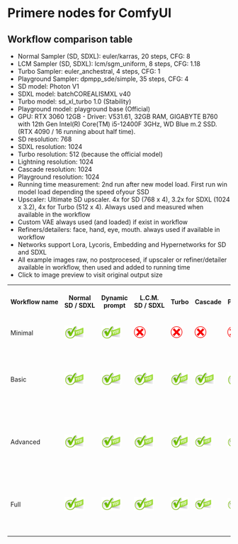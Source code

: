 # Primere nodes for ComfyUI
## Workflow comparison table

- Normal Sampler (SD, SDXL): euler/karras, 20 steps, CFG: 8
- LCM Sampler (SD, SDXL): lcm/sgm_uniform, 8 steps, CFG: 1.18
- Turbo Sampler: euler_anchestral, 4 steps, CFG: 1
- Playground Sampler: dpmpp_sde/simple, 35 steps, CFG: 4
- SD model: Photon V1
- SDXL model: batchCOREALISMXL v40
- Turbo model: sd_xl_turbo 1.0 (Stability)
- Playground model: playground base (Official) 
- GPU: RTX 3060 12GB - Driver: V531.61, 32GB RAM, GIGABYTE B760 with 12th Gen Intel(R) Core(TM) i5-12400F 3GHz, WD Blue m.2 SSD. (RTX 4090 / 16 running about half time).
- SD resolution: 768
- SDXL resolution: 1024
- Turbo resolution: 512 (because the official model)
- Lightning resolution: 1024
- Cascade resolution: 1024
- Playground resolution: 1024
- Running time measurement: 2nd run after new model load. First run win model load depending the speed ofyour SSD
- Upscaler: Ultimate SD upscaler. 4x for SD (768 x 4), 3.2x for SDXL (1024 x 3.2), 4x for Turbo (512 x 4). Always used and measured when available in the workflow
- Custom VAE always used (and loaded) if exist in workflow
- Refiners/detailers: face, hand, eye, mouth. always used if available in workflow
- Networks support Lora, Lycoris, Embedding and Hypernetworks for SD and SDXL
- All example images raw, no postprocesed, if upscaler or refiner/detailer available in workflow, then used and added to running time
- Click to image preview to visit original output size

<table>
    <tr>
        <th nowrap rowspan="3">Workflow name</th>
        <th nowrap rowspan="3">Normal<br>SD / SDXL</th>
        <th nowrap rowspan="3">Dynamic<br>prompt</th>
        <th nowrap rowspan="3">L.C.M.<br>SD / SDXL</th>
        <th nowrap rowspan="3">Turbo</th>
        <th nowrap rowspan="3">Cascade</th>
        <th nowrap rowspan="3">Playground</th>
        <th nowrap rowspan="3">Lightning<br>1,2,4,8 steps</th>
        <th nowrap rowspan="3">Upscale<br>to ~6mpx</th>
        <th nowrap rowspan="3">Image save</th>
        <th nowrap rowspan="3">Refiners<br>4 refiners</th>
        <th nowrap rowspan="3">Recycler</th>
        <th nowrap rowspan="3">Styles</th>
        <th nowrap rowspan="3">Networks</th>
        <th nowrap rowspan="3">Custom<br>VAE</th>
        <th nowrap rowspan="3">RTX 3060/12</th>
        <th nowrap rowspan="3">SD (768)<br>Photon_V1</th>
        <th nowrap rowspan="3">SDXL (1024)<br>batchCOREALISMXL</th>
        <th nowrap rowspan="3">SD LCM (768)<br>Photon_V1</th>
        <th nowrap rowspan="3">SDXL LCM (1024)<br>batchCOREALISMXL</th>
        <th nowrap rowspan="3">Turbo (512)<br>sd_xl_turbo_1.0</th>
        <th nowrap rowspan="3">Cascade (1024)</th>
        <th nowrap rowspan="3">Playground (1024)</th>
        <th nowrap colspan="16">Lightning (1024)</th>
    </tr>
    <tr>
        <th nowrap colspan="5">SAFETENSOR</th>
        <th nowrap colspan="4">LORA + batchCOREALISMXL_v40</th>
        <th nowrap colspan="5">UNET</th>
        <th nowrap colspan="2">Custom</th>
    </tr>
    <tr>
        <th nowrap>Step 1</th>
        <th nowrap>Step 2</th>
        <th nowrap>Step 4</th>
        <th nowrap>Step 8</th>
        <th nowrap>Custom</th>
        <th nowrap>Step 2</th>
        <th nowrap>Step 4</th>
        <th nowrap>Step 8</th>
        <th nowrap>Custom</th>
        <th nowrap>Step 1</th>
        <th nowrap>Step 2</th>
        <th nowrap>Step 4</th>
        <th nowrap>Step 8</th>
        <th nowrap>Custom</th>
        <th nowrap>Step 8</th>
        <th nowrap>Step 6</th>
    </tr>
    <tr>
        <td>Minimal</td>
        <td><img src="../readme_images/green-yes.png" height="30 px"></td>
        <td><img src="../readme_images/green-yes.png" height="30 px"></td>
        <td><img src="../readme_images/red-no.png" height="26px"></td>
        <td><img src="../readme_images/red-no.png" height="26px"></td>
        <td><img src="../readme_images/red-no.png" height="26px"></td>
        <td><img src="../readme_images/red-no.png" height="26px"></td>
        <td><img src="../readme_images/red-no.png" height="26px"></td>
        <td><img src="../readme_images/red-no.png" height="26px"></td>
        <td><img src="../readme_images/red-no.png" height="26px"></td>
        <td><img src="../readme_images/red-no.png" height="26px"></td>
        <td><img src="../readme_images/red-no.png" height="26px"></td>
        <td><img src="../readme_images/red-no.png" height="26px"></td>
        <td><img src="../readme_images/red-no.png" height="26px"></td>
        <td><img src="../readme_images/red-no.png" height="26px"></td>
        <td nowrap>SD: 7 sec<br>SDXL: 35 sec</td>
        <td><a href="../readme_images/example-minimal-sd-raw.jpg"><img src="../readme_images/example-minimal-sd.jpg" height="60 px"></a></td>
        <td><a href="../readme_images/example-minimal-sdxl-raw.jpg"><img src="../readme_images/example-minimal-sdxl.jpg" height="60 px"></a></td>
        <td><img src="../readme_images/red-no.png" height="26px"></td>
        <td><img src="../readme_images/red-no.png" height="26px"></td>
        <td><img src="../readme_images/red-no.png" height="26px"></td>
        <td><img src="../readme_images/red-no.png" height="26px"></td>
        <td><img src="../readme_images/red-no.png" height="26px"></td>
        <td><img src="../readme_images/red-no.png" height="26px"></td>
        <td><img src="../readme_images/red-no.png" height="26px"></td>
        <td><img src="../readme_images/red-no.png" height="26px"></td>
        <td><img src="../readme_images/red-no.png" height="26px"></td>
        <td><img src="../readme_images/red-no.png" height="26px"></td>
        <td><img src="../readme_images/red-no.png" height="26px"></td>
        <td><img src="../readme_images/red-no.png" height="26px"></td>
        <td><img src="../readme_images/red-no.png" height="26px"></td>
        <td><img src="../readme_images/red-no.png" height="26px"></td>
        <td><img src="../readme_images/red-no.png" height="26px"></td>
        <td><img src="../readme_images/red-no.png" height="26px"></td>
        <td><img src="../readme_images/red-no.png" height="26px"></td>
        <td><img src="../readme_images/red-no.png" height="26px"></td>
        <td><img src="../readme_images/red-no.png" height="26px"></td>
        <td><img src="../readme_images/red-no.png" height="26px"></td>
        <td><img src="../readme_images/red-no.png" height="26px"></td>
    </tr>
    <tr>
        <td>Basic</td>
        <td><img src="../readme_images/green-yes.png" height="30 px"></td>
        <td><img src="../readme_images/green-yes.png" height="30 px"></td>
        <td><img src="../readme_images/green-yes.png" height="30 px"></td>
        <td><img src="../readme_images/green-yes.png" height="30 px"></td>
        <td><img src="../readme_images/green-yes.png" height="30 px"></td>
        <td><img src="../readme_images/green-yes.png" height="30 px"></td>
        <td><img src="../readme_images/green-yes.png" height="30 px"></td>
        <td><img src="../readme_images/red-no.png" height="26px"></td>
        <td><img src="../readme_images/red-no.png" height="26px"></td>
        <td><img src="../readme_images/red-no.png" height="26px"></td>
        <td><img src="../readme_images/red-no.png" height="26px"></td>
        <td><img src="../readme_images/red-no.png" height="26px"></td>
        <td><img src="../readme_images/red-no.png" height="26px"></td>
        <td><img src="../readme_images/red-no.png" height="26px"></td>
        <td nowrap>SD: 7 sec<br>SD LCM: 3 sec<br>SDXL: 9 sec<br>SDXL LCM: 4 sec<br>Turbo: 2 sec<br>Cascade: 52 sec<br>Lightning (Lora 8): 18 sec<br>Playground: 79 sec</td>
        <td><a href="../readme_images/example-basic-sd-raw.jpg"><img src="../readme_images/example-basic-sd.jpg" height="60 px"></a></td>
        <td><a href="../readme_images/example-basic-sdxl-raw.jpg"><img src="../readme_images/example-basic-sdxl.jpg" height="60 px"></a></td>
        <td><a href="../readme_images/example-basic-sdlcm-raw.jpg"><img src="../readme_images/example-basic-sdlcm.jpg" height="60 px"></a></td>
        <td><a href="../readme_images/example-basic-sdxllcm-raw.jpg"><img src="../readme_images/example-basic-sdxllcm.jpg" height="60 px"></a></td>
        <td><a href="../readme_images/example-basic-turbo-raw.jpg"><img src="../readme_images/example-basic-turbo.jpg" height="60 px"></a></td>
        <td><a href="../readme_images/example-basic-cascade-raw.jpg"><img src="../readme_images/example-basic-cascade.jpg" height="60 px"></a></td>
        <td><a href="../readme_images/example-basic-playground-raw.jpg"><img src="../readme_images/example-basic-playground.jpg" height="60 px"></a></td>
        <td><a href="../readme_images/example-basic-lightning-safetensor-1-raw.jpg"><img src="../readme_images/example-basic-lightning-safetensor-1.jpg" height="60 px"></a></td>
        <td><a href="../readme_images/example-basic-lightning-safetensor-2-raw.jpg"><img src="../readme_images/example-basic-lightning-safetensor-2.jpg" height="60 px"></a></td>
        <td><a href="../readme_images/example-basic-lightning-safetensor-4-raw.jpg"><img src="../readme_images/example-basic-lightning-safetensor-4.jpg" height="60 px"></a></td>
        <td><a href="../readme_images/example-basic-lightning-safetensor-8-raw.jpg"><img src="../readme_images/example-basic-lightning-safetensor-8.jpg" height="60 px"></a></td>
        <td><a href="../readme_images/example-basic-lightning-safetensor-6-raw.jpg"><img src="../readme_images/example-basic-lightning-safetensor-6.jpg" height="60 px"></a></td>
        <td><a href="../readme_images/example-basic-lightning-lora-2-raw.jpg"><img src="../readme_images/example-basic-lightning-lora-2.jpg" height="60 px"></a></td>
        <td><a href="../readme_images/example-basic-lightning-lora-4-raw.jpg"><img src="../readme_images/example-basic-lightning-lora-4.jpg" height="60 px"></a></td>
        <td><a href="../readme_images/example-basic-lightning-lora-8-raw.jpg"><img src="../readme_images/example-basic-lightning-lora-8.jpg" height="60 px"></a></td>
        <td><a href="../readme_images/example-basic-lightning-lora-6-raw.jpg"><img src="../readme_images/example-basic-lightning-lora-6.jpg" height="60 px"></a></td>
        <td><a href="../readme_images/example-basic-lightning-unet-1-raw.jpg"><img src="../readme_images/example-basic-lightning-unet-1.jpg" height="60 px"></a></td>
        <td><a href="../readme_images/example-basic-lightning-unet-2-raw.jpg"><img src="../readme_images/example-basic-lightning-unet-2.jpg" height="60 px"></a></td>
        <td><a href="../readme_images/example-basic-lightning-unet-4-raw.jpg"><img src="../readme_images/example-basic-lightning-unet-4.jpg" height="60 px"></a></td>
        <td><a href="../readme_images/example-basic-lightning-unet-8-raw.jpg"><img src="../readme_images/example-basic-lightning-unet-8.jpg" height="60 px"></a></td>
        <td><a href="../readme_images/example-basic-lightning-unet-6-raw.jpg"><img src="../readme_images/example-basic-lightning-unet-6.jpg" height="60 px"></a></td>
        <td><a href="../readme_images/example-basic-lightning-custom-8-raw.jpg"><img src="../readme_images/example-basic-lightning-custom-8.jpg" height="60 px"></a></td>
        <td><a href="../readme_images/example-basic-lightning-custom-6-raw.jpg"><img src="../readme_images/example-basic-lightning-custom-6.jpg" height="60 px"></a></td>
    </tr>
    <tr>
        <td>Advanced</td>
        <td><img src="../readme_images/green-yes.png" height="30 px"></td>
        <td><img src="../readme_images/green-yes.png" height="30 px"></td>
        <td><img src="../readme_images/green-yes.png" height="30 px"></td>
        <td><img src="../readme_images/green-yes.png" height="30 px"></td>
        <td><img src="../readme_images/green-yes.png" height="26px"></td>
        <td><img src="../readme_images/green-yes.png" height="26px"></td>
        <td><img src="../readme_images/green-yes.png" height="30 px"></td>
        <td><img src="../readme_images/green-yes.png" height="30 px"></td>
        <td><img src="../readme_images/green-yes.png" height="30 px"></td>
        <td><img src="../readme_images/red-no.png" height="26px"></td>
        <td><img src="../readme_images/red-no.png" height="26px"></td>
        <td><img src="../readme_images/red-no.png" height="26px"></td>
        <td><img src="../readme_images/red-no.png" height="26px"></td>
        <td><img src="../readme_images/green-yes.png" height="30 px"></td>
        <td nowrap><u>Upscaled to ~10mpx:</u><br>SD: 40 sec<br>SD LCM: 39 sec<br>SDXL: 67 sec<br>SDXL LCM: 52 sec<br>Turbo: 46 sec<br>Cascade: 110 sec<br>Lightning (Lora 8): 76 sec</td>
        <td><a href="../readme_images/example-advanced-sd-raw.jpg"><img src="../readme_images/example-advanced-sd.jpg" height="60 px"></a></td>
        <td><a href="../readme_images/example-advanced-sdxl-raw.jpg"><img src="../readme_images/example-advanced-sdxl.jpg" height="60 px"></a></td>
        <td><a href="../readme_images/example-advanced-sdlcm-raw.jpg"><img src="../readme_images/example-advanced-sdlcm.jpg" height="60 px"></a></td>
        <td><a href="../readme_images/example-advanced-sdxllcm-raw.jpg"><img src="../readme_images/example-advanced-sdxllcm.jpg" height="60 px"></a></td>
        <td><a href="../readme_images/example-advanced-turbo-raw.jpg"><img src="../readme_images/example-advanced-turbo.jpg" height="60 px"></a></td>
        <td><a href="../readme_images/example-advanced-cascade-raw.jpg"><img src="../readme_images/example-advanced-cascade.jpg" height="60 px"></a></td>
        <td><a href="../readme_images/example-advanced-playground-raw.jpg"><img src="../readme_images/example-advanced-playground.jpg" height="60 px"></a></td>
        <td><a href="../readme_images/example-advanced-lightning-safetensor-1-raw.jpg"><img src="../readme_images/example-advanced-lightning-safetensor-1.jpg" height="60 px"></a></td>
        <td><a href="../readme_images/example-advanced-lightning-safetensor-2-raw.jpg"><img src="../readme_images/example-advanced-lightning-safetensor-2.jpg" height="60 px"></a></td>
        <td><a href="../readme_images/example-advanced-lightning-safetensor-4-raw.jpg"><img src="../readme_images/example-advanced-lightning-safetensor-4.jpg" height="60 px"></a></td>
        <td><a href="../readme_images/example-advanced-lightning-safetensor-8-raw.jpg"><img src="../readme_images/example-advanced-lightning-safetensor-8.jpg" height="60 px"></a></td>
        <td><a href="../readme_images/example-advanced-lightning-safetensor-6-raw.jpg"><img src="../readme_images/example-advanced-lightning-safetensor-6.jpg" height="60 px"></a></td>
        <td><a href="../readme_images/example-advanced-lightning-lora-2-raw.jpg"><img src="../readme_images/example-advanced-lightning-lora-2.jpg" height="60 px"></a></td>
        <td><a href="../readme_images/example-advanced-lightning-lora-4-raw.jpg"><img src="../readme_images/example-advanced-lightning-lora-4.jpg" height="60 px"></a></td>
        <td><a href="../readme_images/example-advanced-lightning-lora-8-raw.jpg"><img src="../readme_images/example-advanced-lightning-lora-8.jpg" height="60 px"></a></td>
        <td><a href="../readme_images/example-advanced-lightning-lora-6-raw.jpg"><img src="../readme_images/example-advanced-lightning-lora-6.jpg" height="60 px"></a></td>
        <td><a href="../readme_images/example-advanced-lightning-unet-1-raw.jpg"><img src="../readme_images/example-advanced-lightning-unet-1.jpg" height="60 px"></a></td>
        <td><a href="../readme_images/example-advanced-lightning-unet-2-raw.jpg"><img src="../readme_images/example-advanced-lightning-unet-2.jpg" height="60 px"></a></td>
        <td><a href="../readme_images/example-advanced-lightning-unet-4-raw.jpg"><img src="../readme_images/example-advanced-lightning-unet-4.jpg" height="60 px"></a></td>
        <td><a href="../readme_images/example-advanced-lightning-unet-8-raw.jpg"><img src="../readme_images/example-advanced-lightning-unet-8.jpg" height="60 px"></a></td>
        <td><a href="../readme_images/example-advanced-lightning-unet-6-raw.jpg"><img src="../readme_images/example-advanced-lightning-unet-6.jpg" height="60 px"></a></td>
        <td><a href="../readme_images/example-advanced-lightning-custom-8-raw.jpg"><img src="../readme_images/example-advanced-lightning-custom-8.jpg" height="60 px"></a></td>
        <td><a href="../readme_images/example-advanced-lightning-custom-6-raw.jpg"><img src="../readme_images/example-advanced-lightning-custom-6.jpg" height="60 px"></a></td>
    </tr>
    <tr>
        <td>Full</td>
        <td><img src="../readme_images/green-yes.png" height="30 px"></td>
        <td><img src="../readme_images/green-yes.png" height="30 px"></td>
        <td><img src="../readme_images/green-yes.png" height="30 px"></td>
        <td><img src="../readme_images/green-yes.png" height="30 px"></td>
        <td><img src="../readme_images/green-yes.png" height="26px"></td>
        <td><img src="../readme_images/green-yes.png" height="26px"></td>
        <td><img src="../readme_images/green-yes.png" height="30 px"></td>
        <td><img src="../readme_images/green-yes.png" height="30 px"></td>
        <td><img src="../readme_images/green-yes.png" height="30 px"></td>
        <td><img src="../readme_images/green-yes.png" height="30 px"></td>
        <td><img src="../readme_images/green-yes.png" height="30 px"></td>
        <td><img src="../readme_images/green-yes.png" height="30 px"></td>
        <td><img src="../readme_images/green-yes.png" height="30 px"></td>
        <td><img src="../readme_images/green-yes.png" height="30 px"></td>
        <td nowrap><u>Upscaled to 6 mpx<br>+ 4 detailers</u><br>SD: 150 sec<br>SD LCM: 100 sec<br>SDXL: 330 sec<br>SDXL LCM: 160 sec<br>Turbo: 103 sec<br>Cascade: 144 sec</td>
        <td><a href="../readme_images/example-latest-sd-raw.jpg"><img src="../readme_images/example-latest-sd.jpg" height="60 px"></a></td>
        <td><a href="../readme_images/example-latest-sdxl-raw.jpg"><img src="../readme_images/example-latest-sdxl.jpg" height="60 px"></a></td>
        <td><a href="../readme_images/example-latest-sdlcm-raw.jpg"><img src="../readme_images/example-latest-sdlcm.jpg" height="60 px"></a></td>
        <td><a href="../readme_images/example-latest-sdxllcm-raw.jpg"><img src="../readme_images/example-latest-sdxllcm.jpg" height="60 px"></a></td>
        <td><a href="../readme_images/example-latest-turbo-raw.jpg"><img src="../readme_images/example-latest-turbo.jpg" height="60 px"></a></td>
        <td><a href="../readme_images/example-latest-cascade-raw.jpg"><img src="../readme_images/example-latest-cascade.jpg" height="60 px"></a></td>
        <td><a href="../readme_images/example-latest-playground-raw.jpg"><img src="../readme_images/example-latest-playground.jpg" height="60 px"></a></td>
        <td><a href="../readme_images/example-latest-lightning-1-raw.jpg"><img src="../readme_images/example-latest-lightning-1.jpg" height="60 px"></a></td>
        <td><a href="../readme_images/example-latest-lightning-2-raw.jpg"><img src="../readme_images/example-latest-lightning-2.jpg" height="60 px"></a></td>
        <td><a href="../readme_images/example-latest-lightning-4-raw.jpg"><img src="../readme_images/example-latest-lightning-4.jpg" height="60 px"></a></td>
        <td><a href="../readme_images/example-latest-lightning-8-raw.jpg"><img src="../readme_images/example-latest-lightning-8.jpg" height="60 px"></a></td>
        <td><a href="../readme_images/example-latest-lightning-6-raw.jpg"><img src="../readme_images/example-latest-lightning-6.jpg" height="60 px"></a></td>
        <td><a href="../readme_images/example-latest-lightning-lora-2-raw.jpg"><img src="../readme_images/example-latest-lightning-lora-2.jpg" height="60 px"></a></td>
        <td><a href="../readme_images/example-latest-lightning-lora-4-raw.jpg"><img src="../readme_images/example-latest-lightning-lora-4.jpg" height="60 px"></a></td>
        <td><a href="../readme_images/example-latest-lightning-lora-8-raw.jpg"><img src="../readme_images/example-latest-lightning-lora-8.jpg" height="60 px"></a></td>
        <td><a href="../readme_images/example-latest-lightning-lora-6-raw.jpg"><img src="../readme_images/example-latest-lightning-lora-6.jpg" height="60 px"></a></td>
        <td><a href="../readme_images/example-latest-lightning-unet-1-raw.jpg"><img src="../readme_images/example-latest-lightning-unet-1.jpg" height="60 px"></a></td>
        <td><a href="../readme_images/example-latest-lightning-unet-2-raw.jpg"><img src="../readme_images/example-latest-lightning-unet-2.jpg" height="60 px"></a></td>
        <td><a href="../readme_images/example-latest-lightning-unet-4-raw.jpg"><img src="../readme_images/example-latest-lightning-unet-4.jpg" height="60 px"></a></td>
        <td><a href="../readme_images/example-latest-lightning-unet-8-raw.jpg"><img src="../readme_images/example-latest-lightning-unet-8.jpg" height="60 px"></a></td>
        <td><a href="../readme_images/example-latest-lightning-unet-6-raw.jpg"><img src="../readme_images/example-latest-lightning-unet-6.jpg" height="60 px"></a></td>
        <td><a href="../readme_images/example-latest-lightning-custom-8-raw.jpg"><img src="../readme_images/example-latest-lightning-custom-8.jpg" height="60 px"></a></td>
        <td><a href="../readme_images/example-latest-lightning-custom-6-raw.jpg"><img src="../readme_images/example-latest-lightning-custom-6.jpg" height="60 px"></a></td>
    </tr>
</table>